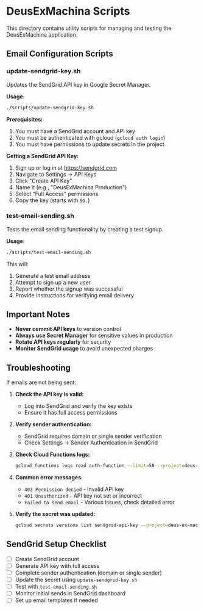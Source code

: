 # DeusExMachina Scripts

This directory contains utility scripts for managing and testing the DeusExMachina application.

## Email Configuration Scripts

### update-sendgrid-key.sh
Updates the SendGrid API key in Google Secret Manager.

**Usage:**
```bash
./scripts/update-sendgrid-key.sh
```

**Prerequisites:**
1. You must have a SendGrid account and API key
2. You must be authenticated with gcloud (`gcloud auth login`)
3. You must have permissions to update secrets in the project

**Getting a SendGrid API Key:**
1. Sign up or log in at https://sendgrid.com
2. Navigate to Settings → API Keys
3. Click "Create API Key"
4. Name it (e.g., "DeusExMachina Production")
5. Select "Full Access" permissions
6. Copy the key (starts with `SG.`)

### test-email-sending.sh
Tests the email sending functionality by creating a test signup.

**Usage:**
```bash
./scripts/test-email-sending.sh
```

This will:
1. Generate a test email address
2. Attempt to sign up a new user
3. Report whether the signup was successful
4. Provide instructions for verifying email delivery

## Important Notes

- **Never commit API keys** to version control
- **Always use Secret Manager** for sensitive values in production
- **Rotate API keys regularly** for security
- **Monitor SendGrid usage** to avoid unexpected charges

## Troubleshooting

If emails are not being sent:

1. **Check the API key is valid:**
   - Log into SendGrid and verify the key exists
   - Ensure it has full access permissions

2. **Verify sender authentication:**
   - SendGrid requires domain or single sender verification
   - Check Settings → Sender Authentication in SendGrid

3. **Check Cloud Functions logs:**
   ```bash
   gcloud functions logs read auth-function --limit=50 --project=deus-ex-machina-prod
   ```

4. **Common error messages:**
   - `403 Permission denied` - Invalid API key
   - `401 Unauthorized` - API key not set or incorrect
   - `Failed to send email` - Various issues, check detailed error

5. **Verify the secret was updated:**
   ```bash
   gcloud secrets versions list sendgrid-api-key --project=deus-ex-machina-prod
   ```

## SendGrid Setup Checklist

- [ ] Create SendGrid account
- [ ] Generate API key with full access
- [ ] Complete sender authentication (domain or single sender)
- [ ] Update the secret using `update-sendgrid-key.sh`
- [ ] Test with `test-email-sending.sh`
- [ ] Monitor initial sends in SendGrid dashboard
- [ ] Set up email templates if needed